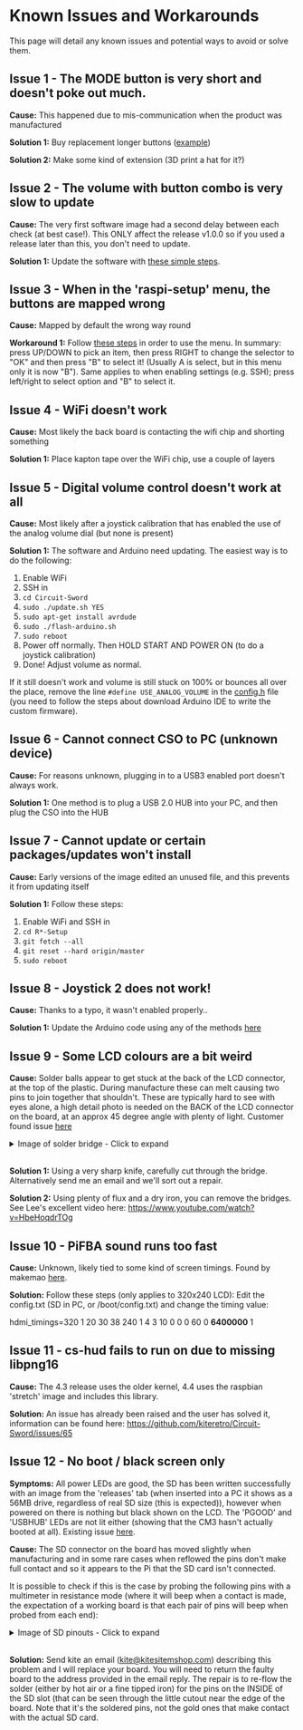# Known Issues and Workarounds
This page will detail any known issues and potential ways to avoid or solve them.

## Issue 1 - The MODE button is very short and doesn't poke out much.
**Cause:** This happened due to mis-communication when the product was manufactured

**Solution 1:** Buy replacement longer buttons ([example](https://www.aliexpress.com/item/100Pcs-Tactile-Switch-Momentary-Tact-6x6x6-6-6-6mm-Middle-pin-2pins/32727102870.html))

**Solution 2:** Make some kind of extension (3D print a hat for it?)

## Issue 2 - The volume with button combo is very slow to update
**Cause:** The very first software image had a second delay between each check (at best case!). This ONLY affect the release v1.0.0 so if you used a release later than this, you don't need to update.

**Solution 1:** Update the software with [these simple steps](https://github.com/kiteretro/Circuit-Sword/wiki/Updating-the-Software-(running-on-Pi)).

## Issue 3 - When in the 'raspi-setup' menu, the buttons are mapped wrong
**Cause:** Mapped by default the wrong way round

**Workaround 1:** Follow [these steps](https://github.com/kiteretro/Circuit-Sword/wiki/Updating-the-Software-(running-on-Pi)#enable-ssh) in order to use the menu. In summary: press UP/DOWN to pick an item, then press RIGHT to change the selector to "OK" and then press "B" to select it! (Usually A is select, but in this menu only it is now "B"). Same applies to when enabling settings (e.g. SSH); press left/right to select option and "B" to select it.

## Issue 4 - WiFi doesn't work
**Cause:** Most likely the back board is contacting the wifi chip and shorting something

**Solution 1:** Place kapton tape over the WiFi chip, use a couple of layers

## Issue 5 - Digital volume control doesn't work at all
**Cause:** Most likely after a joystick calibration that has enabled the use of the analog volume dial (but none is present)

**Solution 1:** The software and Arduino need updating. The easiest way is to do the following:
1. Enable WiFi
2. SSH in
3. `cd Circuit-Sword`
4. `sudo ./update.sh YES`
5. `sudo apt-get install avrdude`
6. `sudo ./flash-arduino.sh`
7. `sudo reboot`
8. Power off normally. Then HOLD START AND POWER ON (to do a joystick calibration)
9. Done! Adjust volume as normal.

If it still doesn't work and volume is still stuck on 100% or bounces all over the place, remove the line `#define USE_ANALOG_VOLUME` in the [config.h](https://github.com/kiteretro/Circuit-Sword/blob/master/kite-arduino/CS_FIRMWARE/config.h#L69) file (you need to follow the steps about download Arduino IDE to write the custom firmware).

## Issue 6 - Cannot connect CSO to PC (unknown device)
**Cause:** For reasons unknown, plugging in to a USB3 enabled port doesn't always work.

**Solution 1:** One method is to plug a USB 2.0 HUB into your PC, and then plug the CSO into the HUB

## Issue 7 - Cannot update or certain packages/updates won't install
**Cause:** Early versions of the image edited an unused file, and this prevents it from updating itself

**Solution 1:** Follow these steps:
1. Enable WiFi and SSH in
2. `cd R*-Setup`
3. `git fetch --all`
4. `git reset --hard origin/master`
5. `sudo reboot`

## Issue 8 - Joystick 2 does not work!
**Cause:** Thanks to a typo, it wasn't enabled properly..

**Solution 1:** Update the Arduino code using any of the methods [here](https://github.com/kiteretro/Circuit-Sword/wiki/Updating-Arduino-(button-controller)-Firmware)

## Issue 9 - Some LCD colours are a bit weird
**Cause:** Solder balls appear to get stuck at the back of the LCD connector, at the top of the plastic. During manufacture these can melt causing two pins to join together that shouldn't. These are typically hard to see with eyes alone, a high detail photo is needed on the BACK of the LCD connector on the board, at an approx 45 degree angle with plenty of light. Customer found issue [here](https://sudomod.com/forum/viewtopic.php?f=51&t=6122#p62848)

<details>
<summary>Image of solder bridge - Click to expand</summary>
[[https://i.imgur.com/AZWvyKo.jpg]]
</details>
&nbsp;

**Solution 1:** Using a very sharp knife, carefully cut through the bridge. Alternatively send me an email and we'll sort out a repair.

**Solution 2:** Using plenty of flux and a dry iron, you can remove the bridges. See Lee's excellent video here: https://www.youtube.com/watch?v=HbeHoqdrTOg

## Issue 10 - PiFBA sound runs too fast
**Cause:** Unknown, likely tied to some kind of screen timings. Found by makemao [here](https://github.com/kiteretro/Super-AIO/issues/6#issuecomment-416043518).

**Solution:** Follow these steps (only applies to 320x240 LCD):
Edit the config.txt (SD in PC, or /boot/config.txt) and change the timing value:

hdmi_timings=320 1 20 30 38 240 1 4 3 10 0 0 0 60 0 **6400000** 1

## Issue 11 - cs-hud fails to run on due to missing libpng16
**Cause:** The 4.3 release uses the older kernel, 4.4 uses the raspbian 'stretch' image and includes this library.

**Solution:** An issue has already been raised and the user has solved it, information can be found here: https://github.com/kiteretro/Circuit-Sword/issues/65

## Issue 12 - No boot / black screen only
**Symptoms:** All power LEDs are good, the SD has been written successfully with an image from the 'releases' tab (when inserted into a PC it shows as a 56MB drive, regardless of real SD size (this is expected)), however when powered on there is nothing but black shown on the LCD. The 'PGOOD' and 'USBHUB' LEDs are not lit either (showing that the CM3 hasn't actually booted at all). Existing issue [here](https://github.com/kiteretro/Circuit-Sword/issues/69).

**Cause:** The SD connector on the board has moved slightly when manufacturing and in some rare cases when reflowed the pins don't make full contact and so it appears to the Pi that the SD card isn't connected.

It is possible to check if this is the case by probing the following pins with a multimeter in resistance mode (where it will beep when a contact is made, the expectation of a working board is that each pair of pins will beep when probed from each end):

<details>
<summary>Image of SD pinouts - Click to expand</summary>
[[https://i.imgur.com/ijs9VrV.jpg]]
</details>
&nbsp;

**Solution:** Send kite an email (kite@kitesitemshop.com) describing this problem and I will replace your board. You will need to return the faulty board to the address provided in the email reply. The repair is to re-flow the solder (either by hot air or a fine tipped iron) for the pins on the INSIDE of the SD slot (that can be seen through the little cutout near the edge of the board. Note that it's the soldered pins, not the gold ones that make contact with the actual SD card.